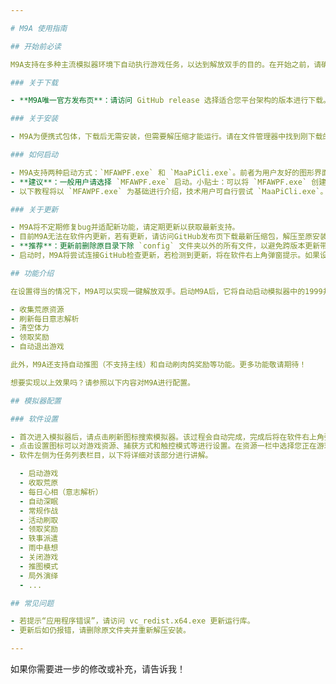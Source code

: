 ```yaml
---

# M9A 使用指南

## 开始前必读

M9A支持在多种主流模拟器环境下自动执行游戏任务，以达到解放双手的目的。在开始之前，请确保正确下载、安装并配置M9A。

### 关于下载

- **M9A唯一官方发布页**：请访问 GitHub release 选择适合您平台架构的版本进行下载。

### 关于安装

- M9A为便携式包体，下载后无需安装，但需要解压缩才能运行。请在文件管理器中找到刚下载的压缩包，并将其解压至您熟悉的目录，解压完成后即可开始使用！

### 如何启动

- M9A支持两种启动方式：`MFAWPF.exe` 和 `MaaPiCli.exe`。前者为用户友好的图形界面，后者为命令行界面，功能一致。
- **建议**：一般用户请选择 `MFAWPF.exe` 启动。小贴士：可以将 `MFAWPF.exe` 创建桌面快捷方式，方便下次启动时使用。
- 以下教程将以 `MFAWPF.exe` 为基础进行介绍，技术用户可自行尝试 `MaaPiCli.exe`。

### 关于更新

- M9A将不定期修复bug并适配新功能，请定期更新以获取最新支持。
- 目前M9A无法在软件内更新，若有更新，请访问GitHub发布页下载最新压缩包，解压至原安装目录并覆盖即可完成更新。
- **推荐**：更新前删除原目录下除 `config` 文件夹以外的所有文件，以避免跨版本更新带来的问题。
- 启动时，M9A将尝试连接GitHub检查更新，若检测到更新，将在软件右上角弹窗提示。如果设备无法连接GitHub，请手动检查更新。

## 功能介绍

在设置得当的情况下，M9A可以实现一键解放双手。启动M9A后，它将自动启动模拟器中的1999并开始执行任务，包括：

- 收集荒原资源
- 刷新每日意志解析
- 清空体力
- 领取奖励
- 自动退出游戏

此外，M9A还支持自动推图（不支持主线）和自动刷肉鸽奖励等功能。更多功能敬请期待！

想要实现以上效果吗？请参照以下内容对M9A进行配置。

## 模拟器配置

### 软件设置

- 首次进入模拟器后，请点击刷新图标搜索模拟器。该过程会自动完成，完成后将在软件右上角弹窗通知。请下拉选择安装了1999的模拟器。
- 点击设置图标可以对游戏资源、捕获方式和触控模式等进行设置。在资源一栏中选择您正在游玩的游戏区服，其他设置一般无需更改。
- 软件左侧为任务列表栏目，以下将详细对该部分进行讲解。

  - 启动游戏
  - 收取荒原
  - 每日心相（意志解析）
  - 自动深眠
  - 常规作战
  - 活动刷取
  - 领取奖励
  - 轶事派遣
  - 雨中悬想
  - 关闭游戏
  - 推图模式
  - 局外演绎
  - ...

## 常见问题

- 若提示“应用程序错误”，请访问 vc_redist.x64.exe 更新运行库。
- 更新后如仍报错，请删除原文件夹并重新解压安装。

---
```


如果你需要进一步的修改或补充，请告诉我！

